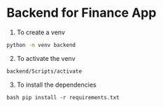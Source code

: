 # Backend for Finance App

1. To create a venv

```bash 
python -m venv backend
```

2. To activate the venv

```bash 
backend/Scripts/activate
```

3. To install the dependencies
```
bash pip install -r requirements.txt
```


